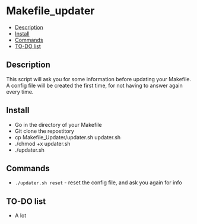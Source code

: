Makefile_updater
================

  * [Description](#Description)
  * [Install](#Install)
  * [Commands](#Commands)
  * [TO-DO list](#TO-DO-list)


## Description

This script will ask you for some information before updating your Makefile.
A config file will be created the first time, for not having to answer again every time.

## Install

* Go in the directory of your Makefile
* Git clone the repostitory
* cp Makefile_Updater/updater.sh updater.sh
* ./chmod +x updater.sh
* ./updater.sh


## Commands

- `./updater.sh reset` - reset the config file, and ask you again for info

## TO-DO list

 * A lot
